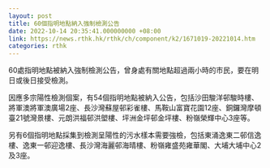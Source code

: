 ```yaml
---
layout: post
title: 60個指明地點納入強制檢測公告
date: 2022-10-14 20:35:41.000000000 +08:00
link: https://news.rthk.hk/rthk/ch/component/k2/1671019-20221014.htm
categories: rthk
---
```


60處指明地點被納入強制檢測公告，曾身處有關地點超過兩小時的巿民，要在明日或後日接受檢測。

因應多宗陽性檢測個案，有54個指明地點被納入公告，包括沙田駿洋邨駿時樓、將軍澳將軍澳廣場2座、長沙灣蘇屋邨彩雀樓、馬鞍山富寶花園12座、銅鑼灣摩頓臺21號灣景樓、元朗洪福邨洪塱樓、坪洲金坪邨金坪樓、粉嶺榮輝中心3座等。

另有6個指明地點採集到檢測呈陽性的污水樣本需要強檢，包括東涌逸東二邨信逸樓、逸東一邨迎逸樓、長沙灣海麗邨海晴樓、粉嶺雍盛苑雍華閣、大埔大埔中心2及3座。
